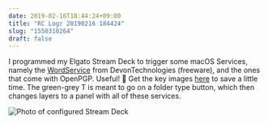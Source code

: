 ```yaml
---
date: 2019-02-16T18:44:24+09:00
title: "RC Logr 20190216 184424"
slug: "1550310264"
draft: false
---
```


I programmed my Elgato Stream Deck to trigger some macOS Services, namely the [WordService](https://www.devontechnologies.com/products/freeware.html) from DevonTechnologies (freeware), and the ones that come with OpenPGP. Useful! 🤩 Get the key images [here](/dl/Elgato-SD-Key-Images-for-Text-Services.zip) to save a little time. The green-grey T is meant to go on a folder type button, which then changes layers to a panel with all of these services. 

![Photo of configured Stream Deck](/img/JRC-stream-deck-with-word-services.JPG)
